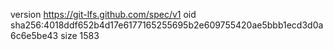 version https://git-lfs.github.com/spec/v1
oid sha256:4018ddf652b4d17e6177165255695b2e609755420ae5bbb1ecd3d0a6c6e5be43
size 1583

